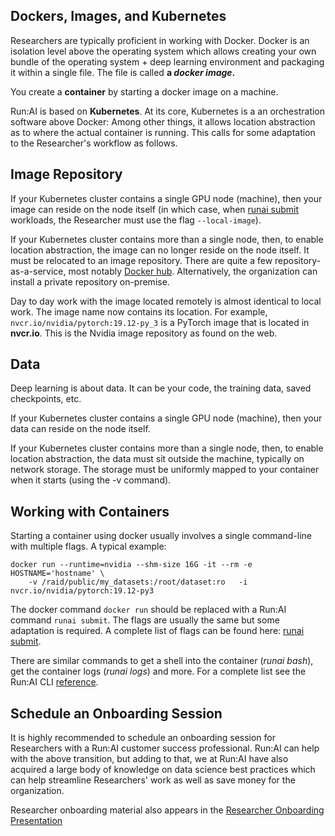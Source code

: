 ## Dockers, Images, and Kubernetes

Researchers are typically proficient in working with Docker. Docker is an isolation level above the operating system which allows creating your own bundle of the operating system + deep learning environment and packaging it within a single file. The file is called __a _docker image_.__

You create a __container__ by starting a docker image on a machine.

Run:AI is based on __Kubernetes__. At its core, Kubernetes is a an orchestration software above Docker: Among other things, it allows location abstraction as to where the actual container is running. This calls for some adaptation to the Researcher's workflow as follows.

## Image Repository

If your Kubernetes cluster contains a single GPU node (machine), then your image can reside on the node itself (in which case, when [runai submit](../../Researcher/cli-reference/runai-submit.md) workloads, the Researcher must use the flag ``--local-image``).

If your Kubernetes cluster contains more than a single node, then, to enable location abstraction, the image can no longer reside on the node itself.  It must be relocated to an image repository. There are quite a few repository-as-a-service, most notably <a href="https://hub.docker.com/" target="_self">Docker hub</a>. Alternatively, the organization can install a private repository on-premise.

Day to day work with the image located remotely is almost identical to local work. The image name now contains its location. For example, ``nvcr.io/nvidia/pytorch:19.12-py_3`` is a PyTorch image that is located in __nvcr.io__. This is the Nvidia image repository as found on the web. 

## Data

Deep learning is about data. It can be your code, the training data, saved checkpoints, etc.

If your Kubernetes cluster contains a single GPU node (machine), then your data can reside on the node itself.

If your Kubernetes cluster contains more than a single node, then, to enable location abstraction, the data must sit outside the machine, typically on network storage. The storage must be uniformly mapped to your container when it starts (using the -v command).

## Working with Containers 

Starting a container using docker usually involves a single command-line with multiple flags. A typical example: 

    docker run --runtime=nvidia --shm-size 16G -it --rm -e HOSTNAME='hostname' \
        -v /raid/public/my_datasets:/root/dataset:ro   -i  nvcr.io/nvidia/pytorch:19.12-py3

The docker command ``docker run`` should be replaced with a Run:AI command ``runai submit``. The flags are usually the same but some adaptation is required. A complete list of flags can be found here: [runai submit](../../Researcher/cli-reference/runai-submit.md). 

There are similar commands to get a shell into the container (_runai bash_), get the container logs (_runai logs_) and more. For a complete list see the Run:AI CLI [reference](../../Researcher/cli-reference/Introduction.md). 

## Schedule an Onboarding Session

It is highly recommended to schedule an onboarding session for Researchers with a Run:AI customer success professional. Run:AI can help with the above transition, but adding to that, we at Run:AI have also acquired a large body of knowledge on data science best practices which can help streamline  Researchers' work as well as save money for the organization.

Researcher onboarding material also appears in the [Researcher Onboarding Presentation](../../Researcher/Presentations/Researcher-Onboarding-Presentation.md)

 